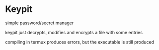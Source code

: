# Keypit
simple password/secret manager

keypit just decrypts, modifies and encrypts a file with some entries

compiling in termux produces errors, but the executable is still produced
